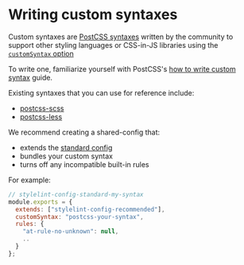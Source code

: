 # Writing custom syntaxes

Custom syntaxes are [PostCSS syntaxes](https://github.com/postcss/postcss#syntaxes) written by the community to support other styling languages or CSS-in-JS libraries using the [`customSyntax` option](../user-guide/usage/options.md#customSyntax)

To write one, familiarize yourself with PostCSS's [how to write custom syntax](https://github.com/postcss/postcss/blob/master/docs/syntax.md) guide.

Existing syntaxes that you can use for reference include:

- [postcss-scss](https://github.com/postcss/postcss-scss)
- [postcss-less](https://github.com/shellscape/postcss-less)

We recommend creating a shared-config that:

- extends the [standard config](https://github.com/stylelint/stylelint-config-standard)
- bundles your custom syntax
- turns off any incompatible built-in rules

For example:

```js
// stylelint-config-standard-my-syntax
module.exports = {
  extends: ["stylelint-config-recommended"],
  customSyntax: "postcss-your-syntax",
  rules: {
    "at-rule-no-unknown": null,
    ..
  }
};
```
